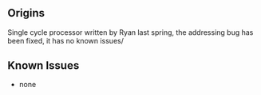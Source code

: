 # 

## Origins
Single cycle processor written by Ryan last spring, the addressing bug has been fixed, it has no known issues/

## Known Issues
- none
